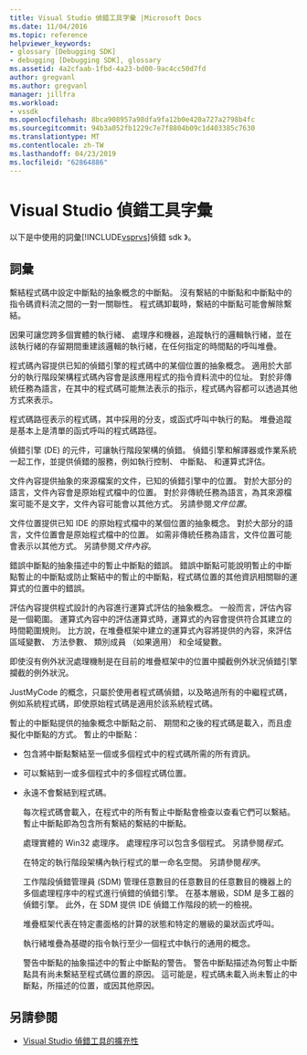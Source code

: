 ```yaml
---
title: Visual Studio 偵錯工具字彙 |Microsoft Docs
ms.date: 11/04/2016
ms.topic: reference
helpviewer_keywords:
- glossary [Debugging SDK]
- debugging [Debugging SDK], glossary
ms.assetid: 4a2cfaab-1fbd-4a23-bd00-9ac4cc50d7fd
author: gregvanl
ms.author: gregvanl
manager: jillfra
ms.workload:
- vssdk
ms.openlocfilehash: 8bca908957a98dfa9fa12b0e420a727a2798b4fc
ms.sourcegitcommit: 94b3a052fb1229c7e7f8804b09c1d403385c7630
ms.translationtype: MT
ms.contentlocale: zh-TW
ms.lasthandoff: 04/23/2019
ms.locfileid: "62864886"
---
```

# <a name="visual-studio-debugger-glossary"></a>Visual Studio 偵錯工具字彙
以下是中使用的詞彙[!INCLUDE[vsprvs](../../../code-quality/includes/vsprvs_md.md)]偵錯 sdk 》。

## <a name="terms"></a>詞彙
 繫結程式碼中設定中斷點的抽象概念的中斷點。 沒有繫結的中斷點和中斷點中的指令碼資料流之間的一對一關聯性。 程式碼卸載時，繫結的中斷點可能會解除繫結。

 因果可讓您跨多個實體的執行緒、 處理序和機器，追蹤執行的邏輯執行緒，並在該執行緒的存留期間重建該邏輯的執行緒，在任何指定的時間點的呼叫堆疊。

 程式碼內容提供已知的偵錯引擎的程式碼中的某個位置的抽象概念。 適用於大部分的執行階段架構程式碼內容會是該應用程式的指令資料流中的位址。 對於非傳統任務為語言，在其中的程式碼可能無法表示的指示，程式碼內容都可以透過其他方式來表示。

 程式碼路徑表示的程式碼，其中採用的分支，或函式呼叫中執行的點。 堆疊追蹤是基本上是清單的函式呼叫的程式碼路徑。

 偵錯引擎 (DE) 的元件，可讓執行階段架構的偵錯。 偵錯引擎和解譯器或作業系統一起工作，並提供偵錯的服務，例如執行控制、 中斷點、 和運算式評估。

 文件內容提供抽象的來源檔案的文件，已知的偵錯引擎中的位置。 對於大部分的語言，文件內容會是原始程式檔中的位置。 對於非傳統任務為語言，為其來源檔案可能不是文字，文件內容可能會以其他方式。 另請參閱*文件位置*。

 文件位置提供已知 IDE 的原始程式檔中的某個位置的抽象概念。 對於大部分的語言，文件位置會是原始程式檔中的位置。 如需非傳統任務為語言，文件位置可能會表示以其他方式。 另請參閱*文件內容*。

 錯誤中斷點的抽象描述中的暫止中斷點的錯誤。 錯誤中斷點可能說明暫止的中斷點暫止的中斷點或防止繫結中的暫止的中斷點，程式碼位置的其他資訊相關聯的運算式的位置中的錯誤。

 評估內容提供程式設計的內容進行運算式評估的抽象概念。 一般而言，評估內容是一個範圍。 運算式內容中的評估運算式時，運算式的內容會提供符合其建立的時間範圍規則。 比方說，在堆疊框架中建立的運算式內容將提供的內容，來評估區域變數、 方法參數、 類別成員 （如果適用） 和全域變數。

 即使沒有例外狀況處理機制是在目前的堆疊框架中的位置中攔截例外狀況偵錯引擎攔截的例外狀況。

 JustMyCode 的概念，只屬於使用者程式碼偵錯，以及略過所有的中繼程式碼，例如系統程式碼，即使原始程式碼是適用於該系統程式碼。

 暫止的中斷點提供的抽象概念中斷點之前、 期間和之後的程式碼是載入，而且虛擬化中斷點的方式。 暫止的中斷點：

- 包含將中斷點繫結至一個或多個程式中的程式碼所需的所有資訊。

- 可以繫結到一或多個程式中的多個程式碼位置。

- 永遠不會繫結到程式碼。

  每次程式碼會載入，在程式中的所有暫止中斷點會檢查以查看它們可以繫結。 暫止中斷點即為包含所有繫結的繫結的中斷點。

  處理實體的 Win32 處理序。 處理程序可以包含多個程式。 另請參閱*程式*。

  在特定的執行階段架構內執行程式的單一命名空間。 另請參閱*程序*。

  工作階段偵錯管理員 (SDM) 管理任意數目的任意數目的任意數目的機器上的多個處理程序中的程式進行偵錯的偵錯引擎。 在基本層級，SDM 是多工器的偵錯引擎。 此外，在 SDM 提供 IDE 偵錯工作階段的統一的檢視。

  堆疊框架代表在特定畫面格的計算的狀態和特定的層級的巢狀函式呼叫。

  執行緒堆疊為基礎的指令執行至少一個程式中執行的通用的概念。

  警告中斷點的抽象描述中的暫止中斷點的警告。 警告中斷點描述為何暫止中斷點具有尚未繫結至程式碼位置的原因。 這可能是，程式碼未載入尚未暫止的中斷點，所描述的位置，或因其他原因。

## <a name="see-also"></a>另請參閱
- [Visual Studio 偵錯工具的擴充性](../../../extensibility/debugger/visual-studio-debugger-extensibility.md)